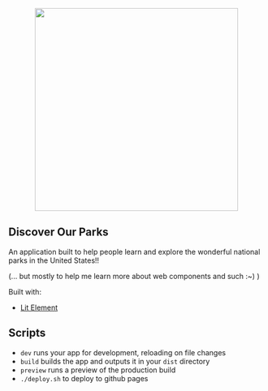<p align="center">
  <img width="400" src="https://imgur.com/5Q3VYpJ.png"></img>
</p>

## Discover Our Parks

An application built to help people learn and explore the wonderful national parks in the United States!!

(... but mostly to help me learn more about web components and such :~) )

Built with:

- [Lit Element](https://lit.dev/)

## Scripts

- `dev` runs your app for development, reloading on file changes
- `build` builds the app and outputs it in your `dist` directory
- `preview` runs a preview of the production build
- `./deploy.sh` to deploy to github pages
